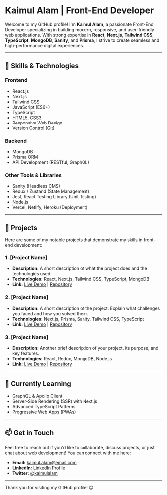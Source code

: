 # Kaimul Alam | Front-End Developer

Welcome to my GitHub profile! I'm **Kaimul Alam**, a passionate Front-End Developer specializing in building modern, responsive, and user-friendly web applications. With strong expertise in **React**, **Next.js**, **Tailwind CSS**, **TypeScript**, **MongoDB**, **Sanity**, and **Prisma**, I strive to create seamless and high-performance digital experiences.

---

## 🚀 Skills & Technologies

### Frontend
- React.js
- Next.js
- Tailwind CSS
- JavaScript (ES6+)
- TypeScript
- HTML5, CSS3
- Responsive Web Design
- Version Control (Git)

### Backend
- MongoDB
- Prisma ORM
- API Development (RESTful, GraphQL)

### Other Tools & Libraries
- Sanity (Headless CMS)
- Redux / Zustand (State Management)
- Jest, React Testing Library (Unit Testing)
- Node.js
- Vercel, Netlify, Heroku (Deployment)

---

## 🔧 Projects

Here are some of my notable projects that demonstrate my skills in front-end development:

### 1. **[Project Name]**
   - **Description:** A short description of what the project does and the technologies used.
   - **Technologies:** React, Next.js, Tailwind CSS, TypeScript, MongoDB
   - **Link:** [Live Demo](#) | [Repository](#)

### 2. **[Project Name]**
   - **Description:** A short description of the project. Explain what challenges you faced and how you solved them.
   - **Technologies:** Next.js, Prisma, Sanity, Tailwind CSS, TypeScript
   - **Link:** [Live Demo](#) | [Repository](#)

### 3. **[Project Name]**
   - **Description:** Another brief description of your project, its purpose, and key features.
   - **Technologies:** React, Redux, MongoDB, Node.js
   - **Link:** [Live Demo](#) | [Repository](#)

---

## 🌱 Currently Learning

- GraphQL & Apollo Client
- Server-Side Rendering (SSR) with Next.js
- Advanced TypeScript Patterns
- Progressive Web Apps (PWAs)

---

## 📫 Get in Touch

Feel free to reach out if you'd like to collaborate, discuss projects, or just chat about web development! You can connect with me here:

- **Email:** kaimul.alam@email.com
- **LinkedIn:** [LinkedIn Profile](#)
- **Twitter:** [@kaimulalam](#)

---

Thank you for visiting my GitHub profile! 😊

<!--
**kaimul1984/kaimul1984** is a ✨ _special_ ✨ repository because its `README.md` (this file) appears on your GitHub profile.

Here are some ideas to get you started:

- 🔭 I’m currently working on expenses tracker project
- 🌱 I’m currently learning Next.js, React, Typescript, node.js
- 👯 I’m looking to collaborate on ...
- 🤔 I’m looking for help with ...
- 💬 Ask me about ...
- 📫 How to reach me: ...
- 😄 Pronouns: ...
- ⚡ Fun fact: ...
-->
